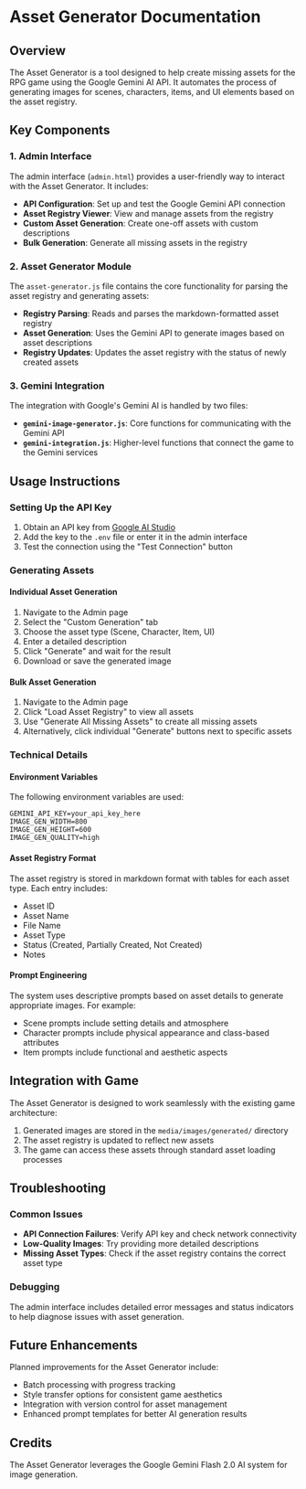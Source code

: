 # Asset Generator Documentation

## Overview

The Asset Generator is a tool designed to help create missing assets for the RPG game using the Google Gemini AI API. It automates the process of generating images for scenes, characters, items, and UI elements based on the asset registry.

## Key Components

### 1. Admin Interface

The admin interface (`admin.html`) provides a user-friendly way to interact with the Asset Generator. It includes:

- **API Configuration**: Set up and test the Google Gemini API connection
- **Asset Registry Viewer**: View and manage assets from the registry
- **Custom Asset Generation**: Create one-off assets with custom descriptions
- **Bulk Generation**: Generate all missing assets in the registry

### 2. Asset Generator Module

The `asset-generator.js` file contains the core functionality for parsing the asset registry and generating assets:

- **Registry Parsing**: Reads and parses the markdown-formatted asset registry
- **Asset Generation**: Uses the Gemini API to generate images based on asset descriptions
- **Registry Updates**: Updates the asset registry with the status of newly created assets

### 3. Gemini Integration

The integration with Google's Gemini AI is handled by two files:

- **`gemini-image-generator.js`**: Core functions for communicating with the Gemini API
- **`gemini-integration.js`**: Higher-level functions that connect the game to the Gemini services

## Usage Instructions

### Setting Up the API Key

1. Obtain an API key from [Google AI Studio](https://aistudio.google.com/)
2. Add the key to the `.env` file or enter it in the admin interface
3. Test the connection using the "Test Connection" button

### Generating Assets

#### Individual Asset Generation

1. Navigate to the Admin page
2. Select the "Custom Generation" tab
3. Choose the asset type (Scene, Character, Item, UI)
4. Enter a detailed description
5. Click "Generate" and wait for the result
6. Download or save the generated image

#### Bulk Asset Generation

1. Navigate to the Admin page
2. Click "Load Asset Registry" to view all assets
3. Use "Generate All Missing Assets" to create all missing assets
4. Alternatively, click individual "Generate" buttons next to specific assets

### Technical Details

#### Environment Variables

The following environment variables are used:

```
GEMINI_API_KEY=your_api_key_here
IMAGE_GEN_WIDTH=800
IMAGE_GEN_HEIGHT=600
IMAGE_GEN_QUALITY=high
```

#### Asset Registry Format

The asset registry is stored in markdown format with tables for each asset type. Each entry includes:

- Asset ID
- Asset Name
- File Name
- Asset Type
- Status (Created, Partially Created, Not Created)
- Notes

#### Prompt Engineering

The system uses descriptive prompts based on asset details to generate appropriate images. For example:

- Scene prompts include setting details and atmosphere
- Character prompts include physical appearance and class-based attributes
- Item prompts include functional and aesthetic aspects

## Integration with Game

The Asset Generator is designed to work seamlessly with the existing game architecture:

1. Generated images are stored in the `media/images/generated/` directory
2. The asset registry is updated to reflect new assets
3. The game can access these assets through standard asset loading processes

## Troubleshooting

### Common Issues

- **API Connection Failures**: Verify API key and check network connectivity
- **Low-Quality Images**: Try providing more detailed descriptions
- **Missing Asset Types**: Check if the asset registry contains the correct asset type

### Debugging

The admin interface includes detailed error messages and status indicators to help diagnose issues with asset generation.

## Future Enhancements

Planned improvements for the Asset Generator include:

- Batch processing with progress tracking
- Style transfer options for consistent game aesthetics
- Integration with version control for asset management
- Enhanced prompt templates for better AI generation results

## Credits

The Asset Generator leverages the Google Gemini Flash 2.0 AI system for image generation. 